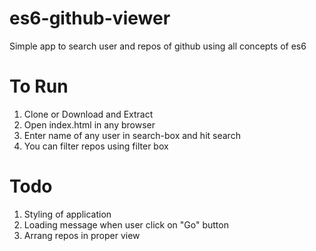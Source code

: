 # es6-github-viewer
Simple app to search user and repos of github using all concepts of es6

# To Run
1. Clone or Download and Extract
2. Open index.html in any browser
3. Enter name of any user in search-box and hit search
4. You can filter repos using filter box

# Todo
1. Styling of application
2. Loading message when user click on "Go" button
3. Arrang repos in proper view
